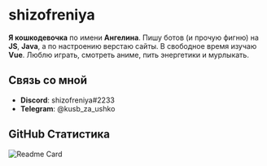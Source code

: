# shizofreniya
**Я кошкодевочка** по имени **Ангелина**. Пишу ботов (и прочую фигню) на **JS**, **Java**, а по настроению верстаю сайты. В свободное время изучаю **Vue**.
Люблю играть, смотреть аниме, пить энергетики и мурлыкать.

## Связь со мной
- **Discord**: shizofreniya#2233
- **Telegram**: @kusb_za_ushko

## GitHub Статистика
![Readme Card](https://github-readme-stats.vercel.app/api?username=shizofreniya&show_icons=true&theme=radical)
